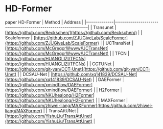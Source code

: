# HD-Former
paper HD-Former
| Method       | Address                                                        |
|--------------|----------------------------------------------------------------|
| Transunet    | [https://github.com/Beckschen/](https://github.com/Beckschen/)   |
| Scaleformer  | [https://github.com/ZJUGiveLab/ScaleFormer](https://github.com/ZJUGiveLab/ScaleFormer) |
| UCTransNet   | [https://github.com/McGregorWwww/UCTransNet](https://github.com/McGregorWwww/UCTransNet) |
| TFCN         | [https://github.com/HUANGLIZI/TFCNs](https://github.com/HUANGLIZI/TFCNs) |
| CCTUNet      | [https://github.com/git-yan/CCT-Unet](https://github.com/git-yan/CCT-Unet) |
| DCSAU-Net    | [https://github.com/xq141839/DCSAU-Net](https://github.com/xq141839/DCSAU-Net) |
| DAEFormer    | [https://github.com/xmindflow/DAEFormer](https://github.com/xmindflow/DAEFormer) |
| H2Former     | [https://github.com/NKUhealong/H2Former](https://github.com/NKUhealong/H2Former) |
| MAXFormer    | [https://github.com/zhiwei-liang/MAXFormer](https://github.com/zhiwei-liang/MAXFormer) |
| TransAttUNet | [https://github.com/YishuLiu/TransAttUnet](https://github.com/YishuLiu/TransAttUnet) |
